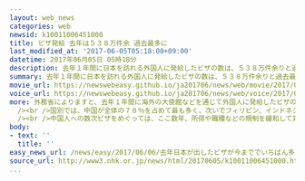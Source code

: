 ```yaml
---
layout: web_news
categories: web
newsid: k10011006451000
title: ビザ発給 去年は５３８万件余 過去最多に
last_modified_at: '2017-06-05T05:18:00+09:00'
datetime: 2017年06月05日 05時18分
description: 去年１年間に日本を訪れる外国人に発給したビザの数は、５３８万件余りと過去最多を更新し、特に中国については、発給要件を緩和したことなどを背景に、有効期間中に何度も日本に入国できる数次ビザが倍増しました。
summary: 去年１年間に日本を訪れる外国人に発給したビザの数は、５３８万件余りと過去最多を更新し、特に中国については、発給要件を緩和したことなどを背景に、有効期間中に何度も日本に入国できる数次ビザが倍増しました。
movie_url: https://newswebeasy.github.io/ja201706/news/web/movie/2017/06/06/k10011006451000.mp4
voice_url: https://newswebeasy.github.io/ja201706/news/web/voice/2017/06/06/k10011006451000.mp3
more: 外務省によりますと、去年１年間に海外の大使館などを通じて外国人に発給したビザの数は５３８万件余りと、前の年より１３％近く増えて、過去最多になりました。<br
  /><br />国別では、中国が全体の７８％を占めて最も多く、次いでフィリピン、インドネシアなどとなっています。<br />特に中国については、有効期間中に何度も日本に入国できる数次ビザの発給が３０万件余りと、前の年から倍増しました。<br
  /><br />中国人への数次ビザをめぐっては、ここ数年、所得や職種などの規制を緩和して対象者を広げたり、必要書類を減らすなどの手続きの簡素化に取り組んだりしていて、外務省は「発給要件の緩和や航空路線の拡充などがビザの発給数の増加につながったのではないか」と話しています。
body:
- text: ''
  title: ''
easy_news_url: /news/easy/2017/06/06/去年日本が出したビザが今まででいちばん多くなる/
source_url: http://www3.nhk.or.jp/news/html/20170605/k10011006451000.html
...
```

